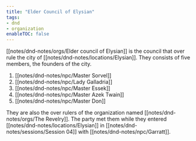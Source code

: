 ```yaml
---
title: "Elder Council of Elysian"
tags:
- dnd
- organization
enableTOC: false
---
```


[[notes/dnd-notes/orgs/Elder council of Elysian]] is the council that over rule the city of [[notes/dnd-notes/locations/Elysian]]. They consists of five members, the founders of the city. 
1. [[notes/dnd-notes/npc/Master Sorvel]]
2. [[notes/dnd-notes/npc/Lady Galladria]]
3. [[notes/dnd-notes/npc/Master Essek]]
4. [[notes/dnd-notes/npc/Master Azek Twain]]
5. [[notes/dnd-notes/npc/Master Don]]

They are also the over rulers of the organization named [[notes/dnd-notes/orgs/The Revelry]].  The party met them while they entered [[notes/dnd-notes/locations/Elysian]] in [[notes/dnd-notes/sessions/Session 04]] with [[notes/dnd-notes/npc/Garratt]].  